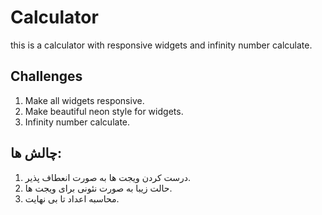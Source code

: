 # Calculator

this is a calculator with responsive widgets and infinity number calculate.

## Challenges

1. Make all widgets responsive.
2. Make beautiful neon style for widgets.
3. Infinity number calculate.


## چالش ها:
1. درست کردن ویجت ها به صورت انعطاف پذیر.
2. حالت زیبا به صورت نئونی برای ویجت ها.
3. محاسبه اعداد تا بی نهایت.
